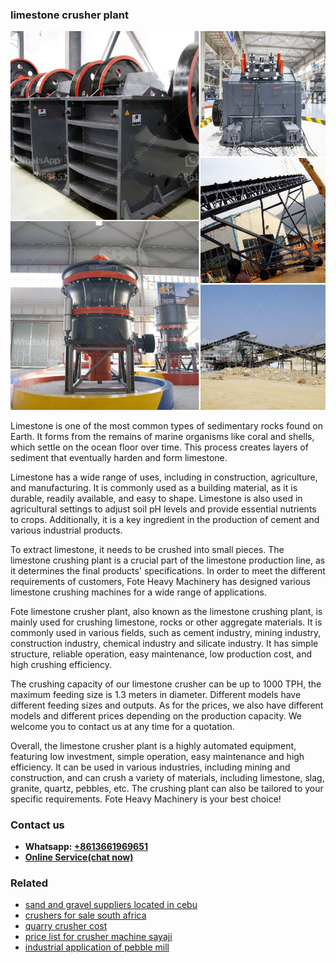 <h3>limestone crusher plant</h3><img src='1702950143.jpg' alt=''><p>Limestone is one of the most common types of sedimentary rocks found on Earth. It forms from the remains of marine organisms like coral and shells, which settle on the ocean floor over time. This process creates layers of sediment that eventually harden and form limestone.</p><p>Limestone has a wide range of uses, including in construction, agriculture, and manufacturing. It is commonly used as a building material, as it is durable, readily available, and easy to shape. Limestone is also used in agricultural settings to adjust soil pH levels and provide essential nutrients to crops. Additionally, it is a key ingredient in the production of cement and various industrial products.</p><p>To extract limestone, it needs to be crushed into small pieces. The limestone crushing plant is a crucial part of the limestone production line, as it determines the final products' specifications. In order to meet the different requirements of customers, Fote Heavy Machinery has designed various limestone crushing machines for a wide range of applications.</p><p>Fote limestone crusher plant, also known as the limestone crushing plant, is mainly used for crushing limestone, rocks or other aggregate materials. It is commonly used in various fields, such as cement industry, mining industry, construction industry, chemical industry and silicate industry. It has simple structure, reliable operation, easy maintenance, low production cost, and high crushing efficiency.</p><p>The crushing capacity of our limestone crusher can be up to 1000 TPH, the maximum feeding size is 1.3 meters in diameter. Different models have different feeding sizes and outputs. As for the prices, we also have different models and different prices depending on the production capacity. We welcome you to contact us at any time for a quotation.</p><p>Overall, the limestone crusher plant is a highly automated equipment, featuring low investment, simple operation, easy maintenance and high efficiency. It can be used in various industries, including mining and construction, and can crush a variety of materials, including limestone, slag, granite, quartz, pebbles, etc. The crushing plant can also be tailored to your specific requirements. Fote Heavy Machinery is your best choice!</p><h3>Contact us</h3><ul><li><strong>Whatsapp:&nbsp;<a href="https://wa.me/8613661969651">+8613661969651</a></strong></li><li><a href="https://swt.shibang-china.com/?git&amp;zhl&amp;limestone crusher plant"><strong>Online Service(chat now)</strong></a></li></ul><h3>Related</h3><ul><li><a href='sand and gravel suppliers located in cebu.md'>sand and gravel suppliers located in cebu</a></li><li><a href='crushers for sale south africa.md'>crushers for sale south africa</a></li><li><a href='quarry crusher cost.md'>quarry crusher cost</a></li><li><a href='price list for crusher machine sayaji.md'>price list for crusher machine sayaji</a></li><li><a href='industrial application of pebble mill.md'>industrial application of pebble mill</a></li></ul>